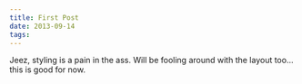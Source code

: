 ```yaml
---
title: First Post
date: 2013-09-14
tags: 
---
```


Jeez, styling is a pain in the ass. Will be fooling around with the
layout too... this is good for now.
